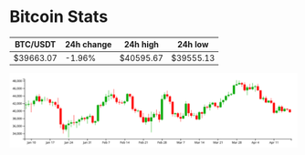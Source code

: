 # Bitcoin Stats

BTC/USDT|24h change|24h high|24h low|
|---|---|---|---|
|$39663.07|-1.96%|$40595.67|$39555.13|

<img src="./chart.svg">
